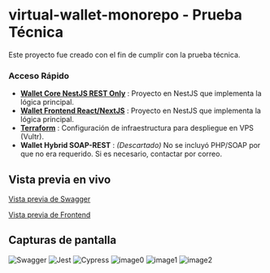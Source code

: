 # virtual-wallet-monorepo - Prueba Técnica

Este proyecto fue creado con el fin de cumplir con la prueba técnica.

### Acceso Rápido
- **[Wallet Core NestJS REST Only](/wallet-core-nest)** : Proyecto en NestJS que implementa la lógica principal.  
- **[Wallet Frontend React/NextJS](/wallet-frontend-next)** : Proyecto en NestJS que implementa la lógica principal.  
- **[Terraform](/terraform)** : Configuración de infraestructura para despliegue en VPS (Vultr).  
- **Wallet Hybrid SOAP-REST** : *(Descartado)* No se incluyó PHP/SOAP por que no era requerido. Si es necesario, contactar por correo.

## Vista previa en vivo

[Vista previa de Swagger](https://wallet-standalone-api.asciicrawler.com/api)

[Vista previa de Frontend](https://wallet-frontend-next.asciicrawler.com)

## Capturas de pantalla

![](wallet-core-nest/docs/swagger.png "Swagger")
![](wallet-core-nest/docs/jest.png "Jest")
![](wallet-core-nest/docs/cypress.png "Cypress")
![](wallet-frontend-next/docs/image0.png "image0")
![](wallet-frontend-next/docs/image1.png "image1")
![](wallet-frontend-next/docs/image2.png "image2")